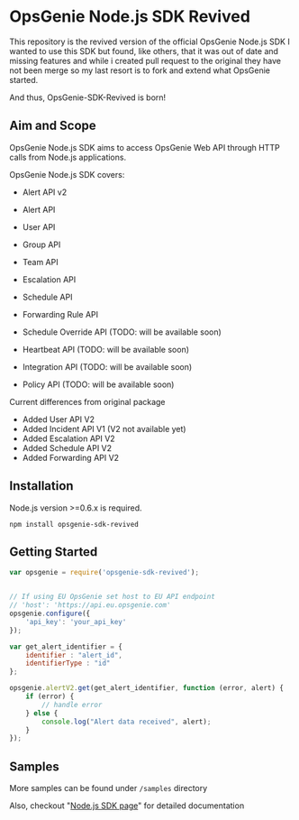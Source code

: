 # OpsGenie Node.js SDK Revived

This repository is the revived version of the official OpsGenie Node.js SDK
I wanted to use this SDK but found, like others, that it was out of date and missing features and while i created pull request to the original they have not been merge so my last resort is to fork and extend what OpsGenie started.

And thus, OpsGenie-SDK-Revived is born!


## Aim and Scope

OpsGenie Node.js SDK aims to access OpsGenie Web API through HTTP calls from Node.js applications.

OpsGenie Node.js SDK covers:

* Alert API v2
* Alert API 
* User API
* Group API
* Team API
* Escalation API
* Schedule API
* Forwarding Rule API


* Schedule Override API (TODO: will be available soon)
* Heartbeat API (TODO: will be available soon)
* Integration API (TODO: will be available soon)
* Policy API (TODO: will be available soon)

Current differences from original package
* Added User API V2
* Added Incident API V1 (V2 not available yet)
* Added Escalation API V2
* Added Schedule API V2
* Added Forwarding API V2

## Installation
Node.js version >=0.6.x is required.

`npm install opsgenie-sdk-revived`

## Getting Started

```js
var opsgenie = require('opsgenie-sdk-revived');


// If using EU OpsGenie set host to EU API endpoint
// 'host': 'https://api.eu.opsgenie.com'
opsgenie.configure({
    'api_key': 'your_api_key'
});
```

```js
var get_alert_identifier = {
    identifier : "alert_id",
    identifierType : "id"
};

opsgenie.alertV2.get(get_alert_identifier, function (error, alert) {
    if (error) {
        // handle error
    } else {
        console.log("Alert data received", alert);
    }
});
```
## Samples

More samples can be found under `/samples` directory

Also, checkout "[Node.js SDK page](https://www.opsgenie.com/docs/api-and-client-libraries/opsgenie-nodejs-api)" for detailed documentation
